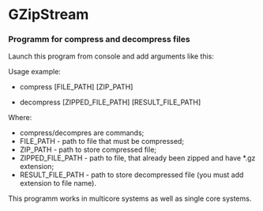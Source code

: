 # GZipStream
### Programm for compress and decompress files

Launch this program from console and add arguments like this:

Usage example:<ul> <li> compress [FILE_PATH] [ZIP_PATH] </li>
  <li> decompress [ZIPPED_FILE_PATH] [RESULT_FILE_PATH] </li>
</ul>
Where: <ul> <li> compress/decompres are commands; </li>
  <li> FILE_PATH - path to file that must be compressed; </li>
  <li> ZIP_PATH - path to store compressed file; </li>
  <li> ZIPPED_FILE_PATH - path to file, that already been zipped and have *.gz extension; </li>
  <li> RESULT_FILE_PATH - path to store decompressed file (you must add extension to file name).  </li>
</ul>

This programm works in multicore systems as well as single core systems.
